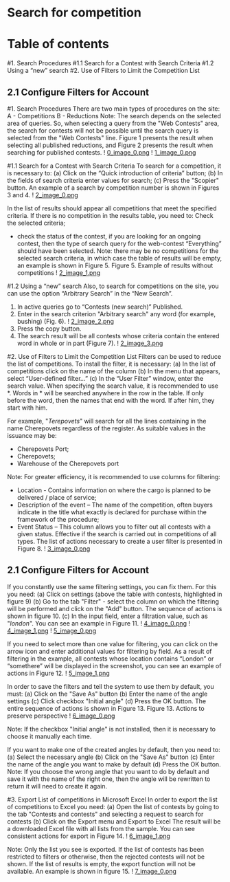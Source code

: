 # Search for competition

# Table of contents
#1. Search Procedures
#1.1 Search for a Contest with Search Criteria
#1.2 Using a “new” search
#2. Use of Filters to Limit the Competition List
## 2.1 Configure Filters for Account

#1. Search Procedures
There are two main types of procedures on the site:
A - Competitions
B - Reductions
Note: The search depends on the selected area of queries. So, when selecting a query from the "Web Contests" area, the search for contests will not be possible until the search query is selected from the "Web Contests" line. Figure 1 presents the result when selecting all published reductions, and Figure 2 presents the result when searching for published contests.
! [0_image_0.png](0_image_0.png)
! [1_image_0.png](1_image_0.png)

#1.1 Search for a Contest with Search Criteria
To search for a competition, it is necessary to:
(a) Click on the “Quick introduction of criteria” button;
(b) In the fields of search criteria enter values for search;
(c) Press the "Scopier" button.
An example of a search by competition number is shown in Figures 3 and 4.
! [2_image_0.png](2_image_0.png)

In the list of results should appear all competitions that meet the specified criteria.
If there is no competition in the results table, you need to:
Check the selected criteria;
- check the status of the contest, if you are looking for an ongoing contest, then the type of search query for the web-contest “Everything” should have been selected.
Note: there may be no competitions for the selected search criteria, in which case the table of results will be empty, an example is shown in Figure 5.
Figure 5. Example of results without competitions
! [2_image_1.png](2_image_1.png)

#1.2 Using a “new” search
Also, to search for competitions on the site, you can use the option “Arbitrary Search” in the “New Search”.
1. In active queries go to “Contests (new search)” Published.
2. Enter in the search criterion "Arbitrary search" any word (for example, bushing) (Fig. 6).
! [2_image_2.png](2_image_2.png)
3. Press the copy button.
4. The search result will be all contests whose criteria contain the entered word in whole or in part (Figure 7).
! [2_image_3.png](2_image_3.png)

#2. Use of Filters to Limit the Competition List
Filters can be used to reduce the list of competitions. To install the filter, it is necessary:
(a) In the list of competitions click on the name of the column
(b) In the menu that appears, select “User-defined filter...”
(c) In the “User Filter” window, enter the search value. When specifying the search value, it is recommended to use *. Words in * will be searched anywhere in the row in the table. If only before the word, then the names that end with the word. If after him, they start with him.

For example, "*Terepovets*" will search for all the lines containing in the name Cherepovets regardless of the register. As suitable values in the issuance may be:
- Cherepovets Port;
- Cherepovets;
- Warehouse of the Cherepovets port

Note: For greater efficiency, it is recommended to use columns for filtering:
- Location - Contains information on where the cargo is planned to be delivered / place of service;
- Description of the event – The name of the competition, often buyers indicate in the title what exactly is declared for purchase within the framework of the procedure;
- Event Status – This column allows you to filter out all contests with a given status. Effective if the search is carried out in competitions of all types.
The list of actions necessary to create a user filter is presented in Figure 8.
! [3_image_0.png](3_image_0.png)

## 2.1 Configure Filters for Account
If you constantly use the same filtering settings, you can fix them.
For this you need:
(a) Click on settings (above the table with contests, highlighted in figure 9)
(b) Go to the tab "Filter" - select the column on which the filtering will be performed and click on the "Add" button. The sequence of actions is shown in figure 10.
(c) In the input field, enter a filtration value, such as "*london*".
You can see an example in Figure 11.
! [4_image_0.png](4_image_0.png)
! [4_image_1.png](4_image_1.png)
! [5_image_0.png](5_image_0.png)

If you need to select more than one value for filtering, you can click on the arrow icon and enter additional values for filtering by field. As a result of filtering in the example, all contests whose location contains “London” or “somethere” will be displayed in the screenshot, you can see an example of actions in Figure 12.
! [5_image_1.png](5_image_1.png)

In order to save the filters and tell the system to use them by default, you must:
(a) Click on the "Save As" button
(b) Enter the name of the angle settings
(c) Click checkbox "Initial angle"
(d) Press the OK button. The entire sequence of actions is shown in Figure 13.
Figure 13. Actions to preserve perspective
! [6_image_0.png](6_image_0.png)

Note: If the checkbox "Initial angle" is not installed, then it is necessary to choose it manually each time.

If you want to make one of the created angles by default, then you need to:
(a) Select the necessary angle
(b) Click on the "Save As" button
(c) Enter the name of the angle you want to make by default
(d) Press the OK button.
Note: If you choose the wrong angle that you want to do by default and save it with the name of the right one, then the angle will be rewritten to return it will need to create it again.

#3. Export List of competitions in Microsoft Excel
In order to export the list of competitions to Excel you need:
(a) Open the list of contests by going to the tab "Contests and contests" and selecting a request to search for contests
(b) Click on the Export menu and Export to Excel
The result will be a downloaded Excel file with all lists from the sample.
You can see consistent actions for export in Figure 14.
! [6_image_1.png](6_image_1.png)

Note: Only the list you see is exported. If the list of contests has been restricted to filters or otherwise, then the rejected contests will not be shown. If the list of results is empty, the export function will not be available. An example is shown in figure 15.
! [7_image_0.png](7_image_0.png)


